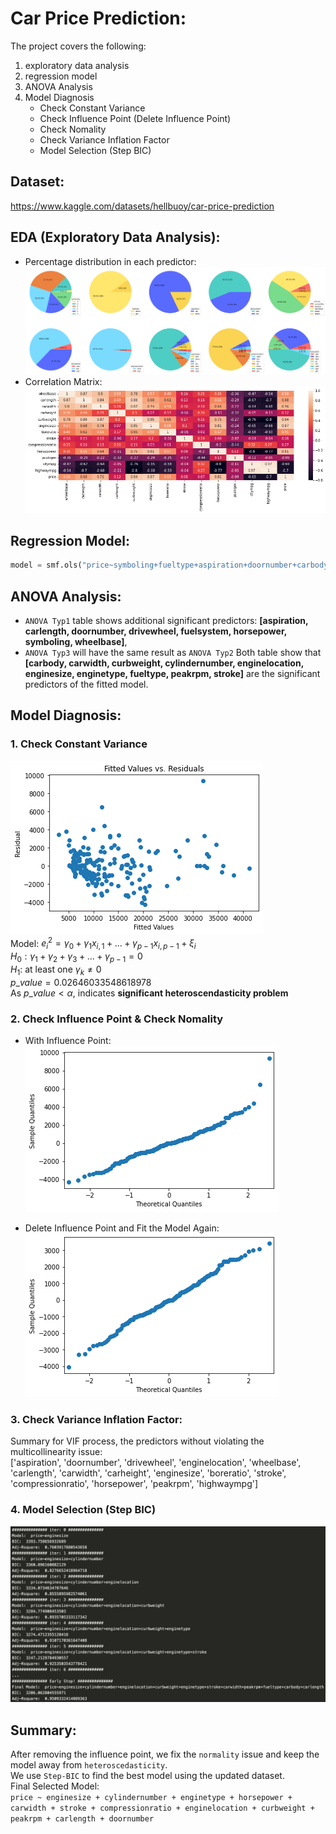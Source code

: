 # Car Price Prediction:
The project covers the following:
1. exploratory data analysis
2. regression model
3. ANOVA Analysis
4. Model Diagnosis
    - Check Constant Variance
    - Check Influence Point (Delete Influence Point)
    - Check Nomality
    - Check Variance Inflation Factor
    - Model Selection (Step BIC)
## Dataset: 
https://www.kaggle.com/datasets/hellbuoy/car-price-prediction  

## EDA (Exploratory Data Analysis):
- Percentage distribution in each predictor:
![Pie Chart](images/pie_chart.png)
- Correlation Matrix:
![Correlation Matrix](images/correlation.png)

## Regression Model:
``` python
model = smf.ols("price~symboling+fueltype+aspiration+doornumber+carbody+drivewheel+enginelocation+wheelbase+carlength+carwidth+carheight+curbweight+enginetype+cylindernumber+enginesize+fuelsystem+boreratio+stroke+compressionratio+horsepower+peakrpm+citympg+highwaympg", data=train_data).fit()
```

## ANOVA Analysis:
- `ANOVA Typ1` table shows additional significant predictors: **[aspiration, carlength, doornumber, drivewheel, fuelsystem, horsepower, symboling, wheelbase]**,  
- `ANOVA Typ3` will have the same result as `ANOVA Typ2`
Both table show that **[carbody, carwidth, curbweight, cylindernumber, enginelocation, enginesize, enginetype, fueltype, peakrpm, stroke]** are the significant predictors of the fitted model.  

## Model Diagnosis:
### 1. Check Constant Variance  
![Check Constant Variance](images/cost_variance_check.png)  
Model: $e^2_i = \gamma_0 + \gamma_1 x_{i,1} + ... + \gamma_{p-1} x_{i, p-1} + \xi_i$  
$H_0: \gamma_1+\gamma_2+\gamma_3+...+\gamma_{p-1}=0$  
$H_1:$ at least one $\gamma_k \neq 0$  
$p\_value=0.02646033548618978$  
As $p\_value \lt \alpha$, indicates **significant heteroscendasticity problem**  
### 2. Check Influence Point & Check Nomality
- With Influence Point:  
![with Influence Pointw](images/w_infl_pt.png)
  
- Delete Influence Point and Fit the Model Again:  
![without Influence Pointw](images/wo_infl_pt.png)  

### 3. Check Variance Inflation Factor:
Summary for VIF process, the predictors without violating the multicollinearity issue:  
['aspiration',
 'doornumber',
 'drivewheel',
 'enginelocation',
 'wheelbase',
 'carlength',
 'carwidth',
 'carheight',
 'enginesize',
 'boreratio',
 'stroke',
 'compressionratio',
 'horsepower',
 'peakrpm',
 'highwaympg']

### 4. Model Selection (Step BIC)
![Model Selection](images/step_BIC.png) 
## Summary:
After removing the influence point, we fix the `normality` issue and keep the model away from `heteroscedasticity`.  
We use `Step-BIC` to find the best model using the updated dataset.  
Final Selected Model:  
`price ~ enginesize + cylindernumber + enginetype + horsepower + carwidth + stroke + compressionratio + enginelocation + curbweight + peakrpm + carlength + doornumber`